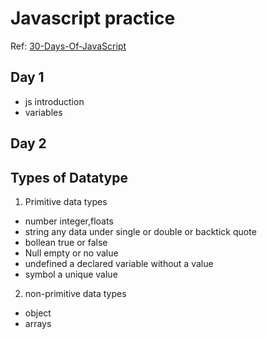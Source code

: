 # Javascript practice
Ref: [30-Days-Of-JavaScript](https://github.com/Asabeneh/30-Days-Of-JavaScript)
## Day 1
- js introduction
- variables
## Day 2
## Types of Datatype
1. Primitive data types
- number integer,floats
- string any data under single or double or backtick quote 
- bollean true or false
- Null empty or no value
- undefined a declared variable without a value
- symbol a unique value
2. non-primitive data types
- object
- arrays




